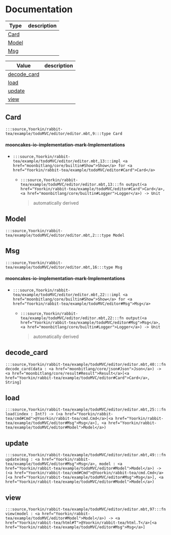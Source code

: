 # Documentation
|Type|description|
|---|---|
|[Card](#Card)||
|[Model](#Model)||
|[Msg](#Msg)||

|Value|description|
|---|---|
|[decode\_card](#decode_card)||
|[load](#load)||
|[update](#update)||
|[view](#view)||

## Card

```moonbit
:::source,Yoorkin/rabbit-tea/example/todoMVC/editor/editor.mbt,9:::type Card
```


#### mooncakes-io-implementation-mark-Implementations
- ```moonbit
  :::source,Yoorkin/rabbit-tea/example/todoMVC/editor/editor.mbt,13:::impl <a href="moonbitlang/core/builtin#Show">Show</a> for <a href="Yoorkin/rabbit-tea/example/todoMVC/editor#Card">Card</a>
  ```
  > 
  * ```moonbit
    :::source,Yoorkin/rabbit-tea/example/todoMVC/editor/editor.mbt,13:::fn output(<a href="Yoorkin/rabbit-tea/example/todoMVC/editor#Card">Card</a>, <a href="moonbitlang/core/builtin#Logger">Logger</a>) -> Unit
    ```
    > automatically derived

## Model

```moonbit
:::source,Yoorkin/rabbit-tea/example/todoMVC/editor/editor.mbt,2:::type Model
```


## Msg

```moonbit
:::source,Yoorkin/rabbit-tea/example/todoMVC/editor/editor.mbt,16:::type Msg
```


#### mooncakes-io-implementation-mark-Implementations
- ```moonbit
  :::source,Yoorkin/rabbit-tea/example/todoMVC/editor/editor.mbt,22:::impl <a href="moonbitlang/core/builtin#Show">Show</a> for <a href="Yoorkin/rabbit-tea/example/todoMVC/editor#Msg">Msg</a>
  ```
  > 
  * ```moonbit
    :::source,Yoorkin/rabbit-tea/example/todoMVC/editor/editor.mbt,22:::fn output(<a href="Yoorkin/rabbit-tea/example/todoMVC/editor#Msg">Msg</a>, <a href="moonbitlang/core/builtin#Logger">Logger</a>) -> Unit
    ```
    > automatically derived

## decode\_card

```moonbit
:::source,Yoorkin/rabbit-tea/example/todoMVC/editor/editor.mbt,40:::fn decode_card(data : <a href="moonbitlang/core/json#Json">Json</a>) -> <a href="moonbitlang/core/result#Result">Result</a>[<a href="Yoorkin/rabbit-tea/example/todoMVC/editor#Card">Card</a>, String]
```


## load

```moonbit
:::source,Yoorkin/rabbit-tea/example/todoMVC/editor/editor.mbt,25:::fn load(index : Int?) -> (<a href="Yoorkin/rabbit-tea/cmd#Cmd">@Yoorkin/rabbit-tea/cmd.Cmd</a>[<a href="Yoorkin/rabbit-tea/example/todoMVC/editor#Msg">Msg</a>], <a href="Yoorkin/rabbit-tea/example/todoMVC/editor#Model">Model</a>)
```


## update

```moonbit
:::source,Yoorkin/rabbit-tea/example/todoMVC/editor/editor.mbt,49:::fn update(msg : <a href="Yoorkin/rabbit-tea/example/todoMVC/editor#Msg">Msg</a>, model : <a href="Yoorkin/rabbit-tea/example/todoMVC/editor#Model">Model</a>) -> (<a href="Yoorkin/rabbit-tea/cmd#Cmd">@Yoorkin/rabbit-tea/cmd.Cmd</a>[<a href="Yoorkin/rabbit-tea/example/todoMVC/editor#Msg">Msg</a>], <a href="Yoorkin/rabbit-tea/example/todoMVC/editor#Model">Model</a>)
```


## view

```moonbit
:::source,Yoorkin/rabbit-tea/example/todoMVC/editor/editor.mbt,97:::fn view(model : <a href="Yoorkin/rabbit-tea/example/todoMVC/editor#Model">Model</a>) -> <a href="Yoorkin/rabbit-tea/html#T">@Yoorkin/rabbit-tea/html.T</a>[<a href="Yoorkin/rabbit-tea/example/todoMVC/editor#Msg">Msg</a>]
```

